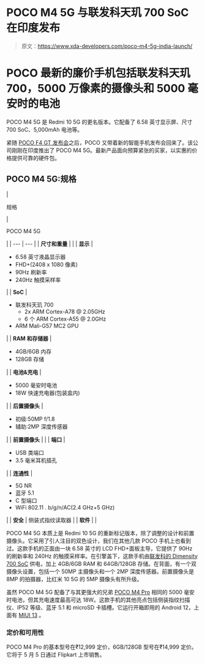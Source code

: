 # POCO M4 5G 与联发科天玑 700 SoC 在印度发布

> 原文：<https://www.xda-developers.com/poco-m4-5g-india-launch/>

# POCO 最新的廉价手机包括联发科天玑 700，5000 万像素的摄像头和 5000 毫安时的电池

POCO M4 5G 是 Redmi 10 5G 的更名版本。它配备了 6.58 英寸显示屏、尺寸 700 SoC、5,000mAh 电池等。

紧随 [POCO F4 GT 发布会](https://www.xda-developers.com/poco-watch-buds-pro-genshin-impact-edition-launch/)之后，POCO 又带着新的智能手机发布会回来了。该公司刚刚在印度推出了 POCO M4 5G。最新产品面向预算紧张的买家，以实惠的价格提供可靠的硬件包。

## POCO M4 5G:规格

| 

规格

 | 

POCO M4 5G

 |
| --- | --- |
| **尺寸和重量** |  |
| **显示** | 

*   6.58 英寸液晶显示器
*   FHD+(2408 x 1080 像素)
*   90Hz 刷新率
*   240Hz 触摸采样率

 |
| **SoC** | 

*   联发科天玑 700
    *   2x ARM Cortex-A78 @ 2.05GHz
    *   6 个 ARM Cortex-A55 @ 2.0GHz
*   ARM Mali-G57 MC2 GPU

 |
| **RAM 和存储器** | 

*   4GB/6GB 内存
*   128GB 存储

 |
| **电池&充电** | 

*   5000 毫安时电池
*   18W 快速充电器(包装盒内)

 |
| **后置摄像头** | 

*   初级:50MP f/1.8
*   辅助:2MP 深度传感器

 |
| **前置摄像头** |  |
| **端口** | 

*   USB 类端口
*   3.5 毫米耳机插孔

 |
| **连通性** | 

*   5G NR
*   蓝牙 5.1
*   C 型端口
*   WiFi 802.11 . b/g/n/AC(2.4 GHz+5 GHz)

 |
| **安全** | 侧装式指纹读取器 |
| **软件** |  |

POCO M4 5G 本质上是 Redmi 10 5G 的重新标记版本，除了调整的设计和前置摄像头。它采用了引人注目的双色设计，我们在其他几款 POCO 手机上也看到过。这款手机的正面由一块 6.58 英寸的 LCD FHD+面板主导，它提供了 90Hz 的刷新率和 240Hz 的触摸采样率。在引擎盖下，这款手机由[联发科的 Dimensity 700 SoC](https://www.xda-developers.com/mediatek-dimensity-700-5g-smartphones-mt8195-mt8192-chromebooks/) 供电，加上 4GB/6GB RAM 和 64GB/128GB 存储。在背面，有一个双摄像头设置，包括一个 50MP 主摄像头和一个 2MP 深度传感器。前置摄像头是 8MP 的拍摄器，比红米 10 5G 的 5MP 摄像头有所升级。

虽然 POCO M4 5G 配备了与其更强大的兄弟 [POCO M4 Pro](https://www.xda-developers.com/poco-m4-pro-5g-global-launch/) 相同的 5000 毫安时电池，但其充电速度最高可达 18W。这款手机的其他亮点包括侧装指纹扫描仪、IP52 等级、蓝牙 5.1 和 microSD 卡插槽。它运行开箱即用的 Android 12，上面有 [MIUI 13](https://www.xda-developers.com/miui-13/) 。

### 定价和可用性

POCO M4 Pro 的基本型号在₹12,999 定价，6GB/128GB 型号在₹14,999 定价。它将于 5 月 5 日通过 Flipkart 上市销售。